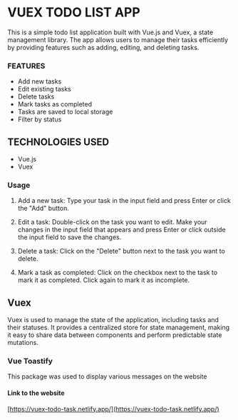 # VUEX TODO LIST APP
This is a simple todo list application built with Vue.js and Vuex, a state management library. The app allows users to manage their tasks efficiently by providing features such as adding, editing, and deleting tasks.

### FEATURES
* Add new tasks
* Edit existing tasks
* Delete tasks
* Mark tasks as completed
* Tasks are saved to local storage
* Filter by status

## TECHNOLOGIES USED
* Vue.js
* Vuex

### Usage
1. Add a new task:
   Type your task in the input field and press Enter or click the "Add" button.
   
2. Edit a task:
   Double-click on the task you want to edit. Make your changes in the input field that appears and press Enter or click outside the input field to save the changes.
   
3. Delete a task:
    Click on the "Delete" button next to the task you want to delete.
   
4. Mark a task as completed:
    Click on the checkbox next to the task to mark it as completed. Click again to mark it as incomplete.

## Vuex
   Vuex is used to manage the state of the application, including tasks and their statuses. It provides a centralized store for state management, making it easy to share data between     components and perform predictable state mutations.

### Vue Toastify
  This package was used to display various messages on the website

#### Link to the website
[https://vuex-todo-task.netlify.app/](https://vuex-todo-task.netlify.app/)
